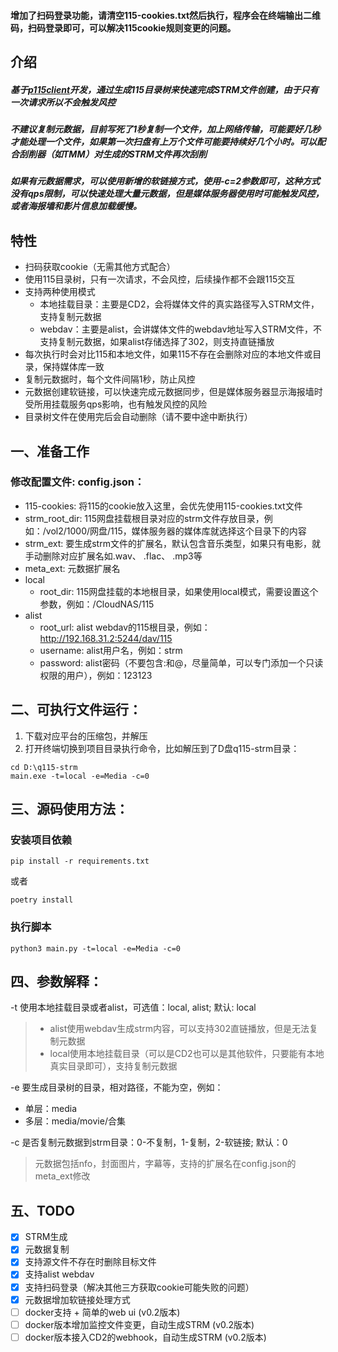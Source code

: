 #### 增加了扫码登录功能，请清空115-cookies.txt然后执行，程序会在终端输出二维码，扫码登录即可，可以解决115cookie规则变更的问题。

## 介绍
##### 基于[p115client](https://github.com/ChenyangGao/p115client)开发，通过生成115目录树来快速完成STRM文件创建，由于只有一次请求所以不会触发风控
##### 不建议复制元数据，目前写死了1秒复制一个文件，加上网络传输，可能要好几秒才能处理一个文件，如果第一次扫盘有上万个文件可能要持续好几个小时。可以配合刮削器（如TMM）对生成的STRM文件再次刮削
##### 如果有元数据需求，可以使用新增的软链接方式，使用-c=2参数即可，这种方式没有qps限制，可以快速处理大量元数据，但是媒体服务器使用时可能触发风控，或者海报墙和影片信息加载缓慢。

## 特性
- 扫码获取cookie（无需其他方式配合）
- 使用115目录树，只有一次请求，不会风控，后续操作都不会跟115交互
- 支持两种使用模式
    - 本地挂载目录：主要是CD2，会将媒体文件的真实路径写入STRM文件，支持复制元数据
    - webdav：主要是alist，会讲媒体文件的webdav地址写入STRM文件，不支持复制元数据，如果alist存储选择了302，则支持直链播放
- 每次执行时会对比115和本地文件，如果115不存在会删除对应的本地文件或目录，保持媒体库一致
- 复制元数据时，每个文件间隔1秒，防止风控
- 元数据创建软链接，可以快速完成元数据同步，但是媒体服务器显示海报墙时受所用挂载服务qps影响，也有触发风控的风险
- 目录树文件在使用完后会自动删除（请不要中途中断执行）

## 一、准备工作
### 修改配置文件: config.json：
- 115-cookies: 将115的cookie放入这里，会优先使用115-cookies.txt文件
- strm_root_dir: 115网盘挂载根目录对应的strm文件存放目录，例如：/vol2/1000/网盘/115，媒体服务器的媒体库就选择这个目录下的内容
- strm_ext: 要生成strm文件的扩展名，默认包含音乐类型，如果只有电影，就手动删除对应扩展名如.wav、 .flac、 .mp3等
- meta_ext: 元数据扩展名
- local
    - root_dir: 115网盘挂载的本地根目录，如果使用local模式，需要设置这个参数，例如：/CloudNAS/115
- alist
    - root_url: alist webdav的115根目录，例如：http://192.168.31.2:5244/dav/115
    - username: alist用户名，例如：strm
    - password: alist密码（不要包含:和@，尽量简单，可以专门添加一个只读权限的用户），例如：123123

## 二、可执行文件运行：
1. 下载对应平台的压缩包，并解压
2. 打开终端切换到项目目录执行命令，比如解压到了D盘q115-strm目录：
```console
cd D:\q115-strm
main.exe -t=local -e=Media -c=0
```

## 三、源码使用方法：
### 安装项目依赖
```console
pip install -r requirements.txt
```
或者
```console
poetry install
```
### 执行脚本
```console
python3 main.py -t=local -e=Media -c=0
```

## 四、参数解释：
-t 使用本地挂载目录或者alist，可选值：local, alist; 默认: local
> - alist使用webdav生成strm内容，可以支持302直链播放，但是无法复制元数据
> - local使用本地挂载目录（可以是CD2也可以是其他软件，只要能有本地真实目录即可），支持复制元数据

-e 要生成目录树的目录，相对路径，不能为空，例如：
- 单层：media
- 多层：media/movie/合集

-c 是否复制元数据到strm目录：0-不复制，1-复制，2-软链接; 默认：0
> 元数据包括nfo，封面图片，字幕等，支持的扩展名在config.json的meta_ext修改

## 五、TODO
- [x] STRM生成
- [x] 元数据复制
- [x] 支持源文件不存在时删除目标文件
- [x] 支持alist webdav
- [x] 支持扫码登录（解决其他三方获取cookie可能失败的问题）
- [x] 元数据增加软链接处理方式
- [ ] docker支持 + 简单的web ui (v0.2版本)
- [ ] docker版本增加监控文件变更，自动生成STRM (v0.2版本)
- [ ] docker版本接入CD2的webhook，自动生成STRM (v0.2版本)
